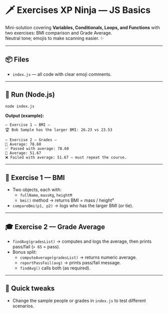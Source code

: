 # 🗡️ Exercises XP Ninja — JS Basics

Mini-solution covering **Variables, Conditionals, Loops, and Functions** with two exercises: BMI comparison and Grade Average.  
Neutral tone; emojis to make scanning easier. ✨

---

## 📦 Files
- `index.js` — all code with clear emoji comments.

---

## 🚀 Run (Node.js)
```bash
node index.js
```

**Output (example):**
```
— Exercise 1 — BMI —
🏆 Bob Sample has the larger BMI: 26.23 vs 23.53

— Exercise 2 — Grades —
📏 Average: 78.60
✅ Passed with average: 78.60
📏 Average: 51.67
❌ Failed with average: 51.67 — must repeat the course.
```

---

## 🧠 Exercise 1 — BMI
- Two objects, each with:
  - `fullName`, `massKg`, `heightM`
  - `bmi()` method → returns BMI = mass / height²
- `compareBmi(p1, p2)` → logs who has the larger BMI (or tie).

---

## 🎓 Exercise 2 — Grade Average
- `findAvg(gradesList)` → computes and logs the average, then prints pass/fail (`> 65` = pass).
- Bonus split:
  - `computeAverage(gradesList)` → returns numeric average.
  - `reportPassFail(avg)` → prints pass/fail message.
  - `findAvg()` calls both (as required).

---

## 🧪 Quick tweaks
- Change the sample people or grades in `index.js` to test different scenarios.

